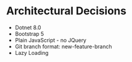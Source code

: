 # Architectural Decisions

 - Dotnet 8.0
 - Bootstrap 5
 - Plain JavaScript - no JQuery
 - Git branch format: new-feature-branch
 - Lazy Loading
